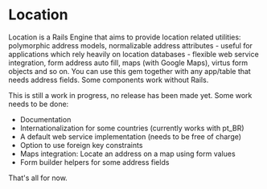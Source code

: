Location
========

Location is a Rails Engine that aims to provide location related utilities: polymorphic address models,
normalizable address attributes - useful for applications which rely heavily on location databases - flexible
web service integration, form address auto fill, maps (with Google Maps), virtus form objects and so on.
You can use this gem together with any app/table that needs address fields. Some components work without Rails.

This is still a work in progress, no release has been made yet. Some work needs to be done:

- Documentation
- Internationalization for some countries (currently works with pt_BR)
- A default web service implementation (needs to be free of charge)
- Option to use foreign key constraints
- Maps integration: Locate an address on a map using form values
- Form builder helpers for some address fields

That's all for now.
